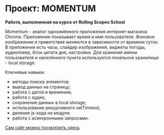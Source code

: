 # Проект: MOMENTUM
__Работа, выполненная на курсе от Rolling Scopes School__

Momentum - аналог одноимённого приложения интернет-магазина Chrome. Приложение показывает время и имя пользователя. Фоновое изображение и приветствие меняются в зависимости от времени суток.
В приложении есть часы, слайдер изображений, виджеты погоды, аудиоплеер, блок цитата дня, настройки. Для хранения имени пользователя и населённого пункта используется локальное хранилище - local storage.

Ключевые навыки:
* методы поиска элементов;
* вывод данных на страницу;
* работа с датой и временем;
* работа с аудио;
* сохранение данных в local storage;
* использование рекурсивного setTimeout;
* деление js-кода на модули;
* работа с асинхронными запросами.

[Сам сайт можно посмотреть здесь](https://chill-peppa.github.io/momentum/)
